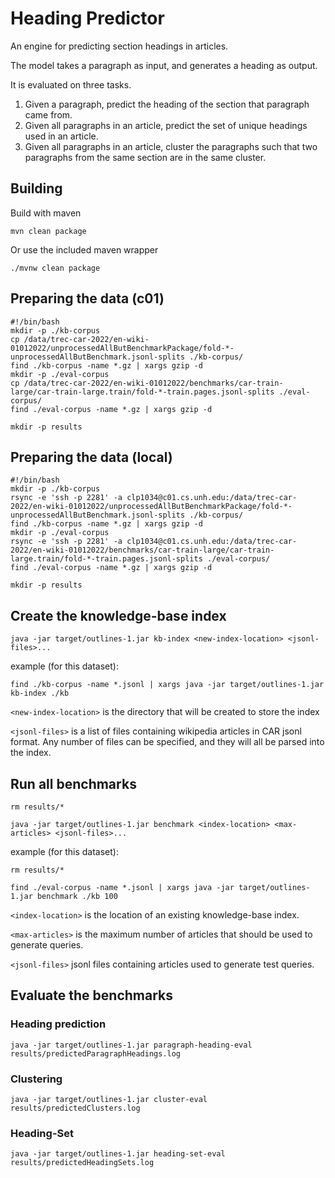 # Heading Predictor
An engine for predicting section headings in articles.

The model takes a paragraph as input, and generates a heading as output.

It is evaluated on three tasks.

1. Given a paragraph, predict the heading of the section that paragraph came from.
2. Given all paragraphs in an article, predict the set of unique headings used in an article.
3. Given all paragraphs in an article, cluster the paragraphs such that two paragraphs from 
the same section are in the same cluster.

## Building
Build with maven
```
mvn clean package
```
Or use the included maven wrapper
```
./mvnw clean package
```

## Preparing the data (c01)
```
#!/bin/bash
mkdir -p ./kb-corpus
cp /data/trec-car-2022/en-wiki-01012022/unprocessedAllButBenchmarkPackage/fold-*-unprocessedAllButBenchmark.jsonl-splits ./kb-corpus/
find ./kb-corpus -name *.gz | xargs gzip -d
mkdir -p ./eval-corpus
cp /data/trec-car-2022/en-wiki-01012022/benchmarks/car-train-large/car-train-large.train/fold-*-train.pages.jsonl-splits ./eval-corpus/
find ./eval-corpus -name *.gz | xargs gzip -d

mkdir -p results
```

## Preparing the data (local)
```
#!/bin/bash
mkdir -p ./kb-corpus
rsync -e 'ssh -p 2281' -a clp1034@c01.cs.unh.edu:/data/trec-car-2022/en-wiki-01012022/unprocessedAllButBenchmarkPackage/fold-*-unprocessedAllButBenchmark.jsonl-splits ./kb-corpus/
find ./kb-corpus -name *.gz | xargs gzip -d
mkdir -p ./eval-corpus
rsync -e 'ssh -p 2281' -a clp1034@c01.cs.unh.edu:/data/trec-car-2022/en-wiki-01012022/benchmarks/car-train-large/car-train-large.train/fold-*-train.pages.jsonl-splits ./eval-corpus/
find ./eval-corpus -name *.gz | xargs gzip -d

mkdir -p results
```

## Create the knowledge-base index
```
java -jar target/outlines-1.jar kb-index <new-index-location> <jsonl-files>...
```

example (for this dataset): 
```
find ./kb-corpus -name *.jsonl | xargs java -jar target/outlines-1.jar kb-index ./kb
```

`<new-index-location>` is the directory that will be created to store the index

`<jsonl-files>` is a list of files containing wikipedia articles in CAR jsonl format.
Any number of files can be specified, and they will all be parsed into the index.

## Run all benchmarks
```
rm results/*

java -jar target/outlines-1.jar benchmark <index-location> <max-articles> <jsonl-files>...
```

example (for this dataset): 
```
rm results/*

find ./eval-corpus -name *.jsonl | xargs java -jar target/outlines-1.jar benchmark ./kb 100
```

`<index-location>` is the location of an existing knowledge-base index.

`<max-articles>` is the maximum number of articles that should be used to generate queries.

`<jsonl-files>` jsonl files containing articles used to generate test queries.

## Evaluate the benchmarks

### Heading prediction
```
java -jar target/outlines-1.jar paragraph-heading-eval results/predictedParagraphHeadings.log
```

### Clustering
```
java -jar target/outlines-1.jar cluster-eval results/predictedClusters.log
```

### Heading-Set
```
java -jar target/outlines-1.jar heading-set-eval results/predictedHeadingSets.log
```